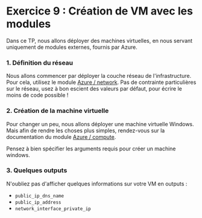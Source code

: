 # Exercice 9 : Création de VM avec les modules

Dans ce TP, nous allons déployer des machines virtuelles, en nous servant uniquement de modules externes, fournis par Azure.

### 1. Définition du réseau

Nous allons commencer par déployer la couche réseau de l'infrastructure. Pour cela, utilisez le module [Azure / network](https://registry.terraform.io/modules/Azure/network/azurerm/latest). Pas de contrainte particulières sur le réseau, usez à bon escient des valeurs par défaut, pour écrire le moins de code possible !

### 2. Création de la machine virtuelle

Pour changer un peu, nous allons déployer une machine virtuelle Windows. Mais afin de rendre les choses plus simples, rendez-vous sur la documentation du module [Azure / compute](https://registry.terraform.io/modules/Azure/compute/azurerm/latest).

Pensez à bien spécifier les arguments requis pour créer un machine windows.

### 3. Quelques outputs

N'oubliez pas d'afficher quelques informations sur votre VM en outputs :
* `public_ip_dns_name`
* `public_ip_address`
* `network_interface_private_ip`